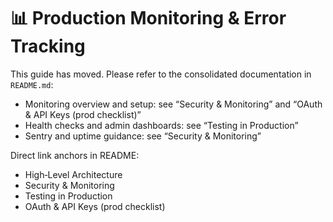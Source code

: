 # 📊 Production Monitoring & Error Tracking

This guide has moved. Please refer to the consolidated documentation in `README.md`:

- Monitoring overview and setup: see “Security & Monitoring” and “OAuth & API Keys (prod checklist)”
- Health checks and admin dashboards: see “Testing in Production”
- Sentry and uptime guidance: see “Security & Monitoring”

Direct link anchors in README:
- High‑Level Architecture
- Security & Monitoring
- Testing in Production
- OAuth & API Keys (prod checklist)